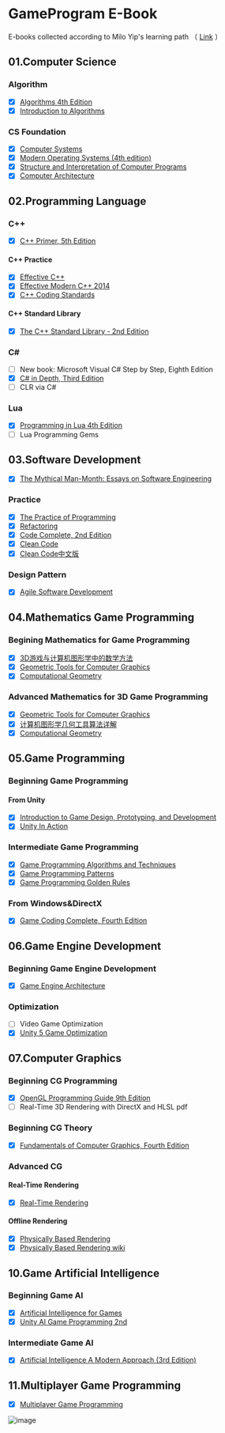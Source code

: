 # GameProgram E-Book

E-books collected according to Milo Yip's learning path （ [Link](https://github.com/miloyip/game-programmer) ）

## 01.Computer Science

### Algorithm

- [x] [Algorithms 4th Edition](https://github.com/kurong00/GameProgram/blob/master/01.Computer%20Science/Algorithm/Algorithhms%204th%20Edition%20by%20Robert%20Sedgewick%2C%20Kevin%20Wayne.pdf)
- [x] [Introduction to Algorithms](https://github.com/kurong00/GameProgram/blob/master/01.Computer%20Science/Algorithm/Introduction%20to%20Algorithms.pdf)

### CS Foundation

- [x] [Computer Systems](https://github.com/kurong00/GameProgram/blob/master/01.Computer%20Science/CS%20Foundation/Computer%20Systems.pdf)
- [x] [Modern Operating Systems (4th edition)](https://github.com/kurong00/GameProgram/blob/master/01.Computer%20Science/CS%20Foundation/Modern%20Operating%20Systems%20(4th%20edition).pdf)
- [x] [Structure and Interpretation of Computer Programs](https://github.com/kurong00/GameProgram/blob/master/01.Computer%20Science/CS%20Foundation/Structure%20and%20Interpretation%20of%20Computer%20Programs.pdf)
- [x] [Computer Architecture](https://github.com/kurong00/GameProgram/blob/master/01.Computer%20Science/CS%20Foundation/Computer%20Architecture.pdf)

## 02.Programming Language

### C++

- [x] [C++ Primer, 5th Edition](https://github.com/kurong00/GameProgram/blob/master/02.Programming%20Language/C%2B%2B/C%2B%2B%20Primer%2C%205th%20Edition.pdf)

#### C++ Practice

- [x] [Effective C++](https://github.com/kurong00/GameProgram/blob/master/02.Programming%20Language/C%2B%2B/C++%20Practice/Effective%20C%2B%2B.pdf)
- [x] [Effective Modern C++ 2014](https://github.com/kurong00/GameProgram/blob/master/02.Programming%20Language/C%2B%2B/C++%20Practice/Effective%20Modern%20C%2B%2B%202014.pdf)
- [x] [C++ Coding Standards](https://github.com/kurong00/GameProgram/blob/master/02.Programming%20Language/C%2B%2B/C++%20Practice/C%2B%2B%20Coding%20Standards.pdf)

#### C++ Standard Library

- [x] [The C++ Standard Library - 2nd Edition](https://github.com/kurong00/GameProgram/blob/master/02.Programming%20Language/C%2B%2B/C++%20Standard%20Library/The%20C++%20Standard%20Library%20-%202nd%20Edition.pdf)

### C\#

- [ ] New book: Microsoft Visual C# Step by Step, Eighth Edition
- [x] [C# in Depth, Third Edition](https://github.com/kurong00/GameProgram/blob/master/02.Programming%20Language/C%23/C%23%20in%20Depth%2C%20Third%20Edition.pdf)
- [ ] CLR via C#

### Lua

- [x] [Programming in Lua 4th Edition](https://github.com/kurong00/GameProgram/blob/master/02.Programming%20Language/Lua/Programming%20in%20Lua%204th%20Edition.pdf)
- [ ] Lua Programming Gems

## 03.Software Development

- [x] [The Mythical Man-Month: Essays on Software Engineering](https://github.com/kurong00/GameProgram/blob/master/03.Software%20Development/Brooks%201974%20The%20Mythical%20Man-Month.pdf)

### Practice

- [x] [The Practice of Programming](https://github.com/kurong00/GameProgram/blob/master/03.Software%20Development/Practice/The%20Practice%20of%20Programming.pdf)
- [x] [Refactoring](https://github.com/kurong00/GameProgram/blob/master/03.Software%20Development/Practice/Refactoring.pdf)
- [x] [Code Complete, 2nd Edition](https://github.com/kurong00/GameProgram/blob/master/03.Software%20Development/Practice/Code%20Complete,%202nd%20Edition.pdf)
- [x] [Clean Code](https://github.com/kurong00/GameProgram/blob/master/03.Software%20Development/Practice/Clean%20Code.pdf)
- [x] [Clean Code中文版](https://github.com/kurong00/GameProgram/blob/master/03.Software%20Development/Practice/Clean%20Code-zh.pdf)

### Design Pattern

- [x] [Agile Software Development](https://github.com/kurong00/GameProgram/blob/master/03.Software%20Development/Design%20Pattern/Agile%20Software%20Development.pdf)

## 04.Mathematics Game Programming

### Begining Mathematics for Game Programming

- [x] [3D游戏与计算机图形学中的数学方法](https://github.com/kurong00/GameProgram/blob/master/04.Mathematics%20Game%20Programming/Beginning%20Mathematics%20for%20Game%20Programming/3D%E6%B8%B8%E6%88%8F%E4%B8%8E%E8%AE%A1%E7%AE%97%E6%9C%BA%E5%9B%BE%E5%BD%A2%E5%AD%A6%E4%B8%AD%E7%9A%84%E6%95%B0%E5%AD%A6%E6%96%B9%E6%B3%95.pdf)
- [x] [Geometric Tools for Computer Graphics](https://github.com/kurong00/GameProgram/blob/master/04.Mathematics%20Game%20Programming/Advanced%20Mathematics%20for%20Game%20Programming/Geometric%20Tools%20for%20Computer%20Graphics.pdf)
- [x] [Computational Geometry](https://github.com/kurong00/GameProgram/blob/master/04.Mathematics%20Game%20Programming/Advanced%20Mathematics%20for%20Game%20Programming/Computational%20Geometry.pdf)

### Advanced Mathematics for 3D Game Programming

- [x] [Geometric Tools for Computer Graphics](https://github.com/kurong00/GameProgram/blob/master/04.Mathematics%20Game%20Programming/Advanced%20Mathematics%20for%20Game%20Programming/Geometric%20Tools%20for%20Computer%20Graphics.pdf)
- [x] [计算机图形学几何工具算法详解](https://github.com/kurong00/GameProgram/blob/master/04.Mathematics%20Game%20Programming/Advanced%20Mathematics%20for%20Game%20Programming/%E8%AE%A1%E7%AE%97%E6%9C%BA%E5%9B%BE%E5%BD%A2%E5%AD%A6%E5%87%A0%E4%BD%95%E5%B7%A5%E5%85%B7%E7%AE%97%E6%B3%95%E8%AF%A6%E8%A7%A3.PDF)
- [x] [Computational Geometry](https://github.com/kurong00/GameProgram/blob/master/04.Mathematics%20Game%20Programming/Advanced%20Mathematics%20for%20Game%20Programming/Computational%20Geometry.pdf)

## 05.Game Programming

### Beginning Game Programming

#### From Unity

- [x] [Introduction to Game Design, Prototyping, and Development](https://github.com/kurong00/GameProgram/blob/master/05.Game%20Programming/Beginning%20Game%20Programming/From%20Unity/Introduction%20to%20Game%20Design%2C%20Prototyping%2C%20and%20Development.pdf)
- [x] [Unity In Action](https://github.com/kurong00/GameProgram/blob/master/05.Game%20Programming/Beginning%20Game%20Programming/From%20Unity/Unity%20In%20Action.pdf)

### Intermediate Game Programming

- [x] [Game Programming Algorithms and Techniques](https://github.com/kurong00/GameProgram/blob/master/05.Game%20Programming/Intermediate%20Game%20Programming/Game%20Programming%20Algorithms%20and%20Techniques.pdf)
- [x] [Game Programming Patterns](https://github.com/kurong00/GameProgram/blob/master/05.Game%20Programming/Intermediate%20Game%20Programming/Game%20Programming%20Patterns.pdf)
- [x] [Game Programming Golden Rules](https://github.com/kurong00/GameProgram/blob/master/05.Game%20Programming/Intermediate%20Game%20Programming/Game%20Programming%20Golden%20Rules.pdf)

### From Windows&DirectX

- [x] [Game Coding Complete, Fourth Edition](https://github.com/kurong00/GameProgram/blob/master/05.Game%20Programming/From%20Windows&DirectX/Game%20Coding%20Complete,%20Fourth%20Edition.pdf)

## 06.Game Engine Development

### Beginning Game Engine Development

- [x] [Game Engine Architecture](https://github.com/kurong00/GameProgram/blob/master/06.Game%20Engine%20Development/Game%20Engine%20Architecture.pdf)

### Optimization

- [ ] Video Game Optimization
- [x] [Unity 5 Game Optimization](https://github.com/kurong00/GameProgram/blob/master/06.Game%20Engine%20Development/Optimization/Unity%205%20Game%20Optimization.pdf)

## 07.Computer Graphics

### Beginning CG Programming

- [x] [OpenGL Programming Guide 9th Edition](https://github.com/kurong00/GameProgram/blob/master/07.Computer%20Graphics/Beginning%20CG%20Programming/OpenGL%20Programming%20Guide%209th%20Edition.pdf)
- [ ] Real-Time 3D Rendering with DirectX and HLSL pdf

### Beginning CG Theory

- [x] [Fundamentals of Computer Graphics, Fourth Edition](https://github.com/kurong00/GameProgram/blob/master/07.Computer%20Graphics/Begin%20CG%20Theory/Fundamentals%20of%20Computer%20Graphics%2C%20Fourth%20Edition.pdf)

### Advanced CG

#### Real-Time Rendering

- [x] [Real-Time Rendering](https://github.com/kurong00/GameProgram/blob/master/07.Computer%20Graphics/Advanced%20CG/Real-Time%20Rendering/Real%20Time%20Rendering.pdf)

#### Offline Rendering

- [x] [Physically Based Rendering](https://github.com/kurong00/GameProgram/blob/master/07.Computer%20Graphics/Advanced%20CG/Offline%20Rendering/Physically%20Based%20Rendering.pdf)
- [x] [Physically Based Rendering wiki](http://www.pbr-book.org/3ed-2018/contents.html)

## 10.Game Artificial Intelligence

### Beginning Game AI

- [x] [Artificial Intelligence for Games](https://github.com/kurong00/GameProgram/blob/master/10.Game%20Artificial%20Intelligence/Artificial%20Intelligence%20for%20Games.pdf)
- [X] [Unity AI Game Programming 2nd](https://github.com/kurong00/GameProgram/blob/master/10.Game%20Artificial%20Intelligence/Unity%20AI%20Game%20Programming%20-%20Second%20Edition.pdf)

### Intermediate Game AI

- [x] [Artificial Intelligence A Modern Approach (3rd Edition)](https://github.com/kurong00/GameProgram/blob/master/10.Game%20Artificial%20Intelligence/Artificial%20Intelligence%20A%20Modern%20Approach%20(3rd%20Edition).pdf)

## 11.Multiplayer Game Programming

- [x] [Multiplayer Game Programming](https://github.com/kurong00/GameProgram/blob/master/11.Multiplayer%20Game%20Programming/Multiplayer%20Game%20Programming.pdf)

![image](https://miloyip.github.io/game-programmer/game-programmer.png)